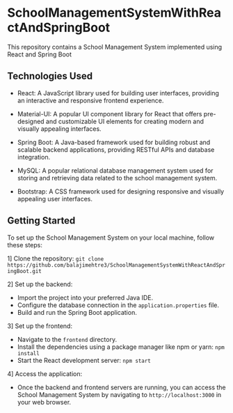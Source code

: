 # SchoolManagementSystemWithReactAndSpringBoot
This repository contains a School Management System implemented using React and Spring Boot

## Technologies Used
+ React: A JavaScript library used for building user interfaces, providing an interactive and responsive frontend experience.

+ Material-UI: A popular UI component library for React that offers pre-designed and customizable UI elements for creating modern and visually appealing interfaces.

+ Spring Boot: A Java-based framework used for building robust and scalable backend applications, providing RESTful APIs and database integration.

+ MySQL: A popular relational database management system used for storing and retrieving data related to the school management system.

+ Bootstrap: A CSS framework used for designing responsive and visually appealing user interfaces.

## Getting Started
To set up the School Management System on your local machine, follow these steps:

1] Clone the repository: ``` git clone https://github.com/balajimehtre3/SchoolManagementSystemWithReactAndSpringBoot.git ```

2] Set up the backend:
  + Import the project into your preferred Java IDE.
  + Configure the database connection in the ``` application.properties ``` file.
  + Build and run the Spring Boot application.

3] Set up the frontend:
  + Navigate to the ``` frontend ``` directory.
  + Install the dependencies using a package manager like npm or yarn: ``` npm install  ```
  + Start the React development server: ``` npm start  ```

4] Access the application:
  + Once the backend and frontend servers are running, you can access the School Management System by navigating to ``` http://localhost:3000 ``` in your web browser.
